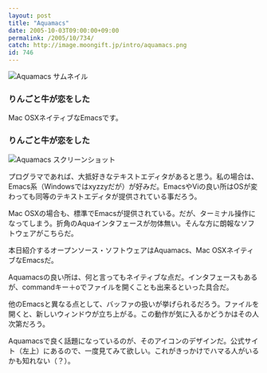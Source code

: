 ```yaml
---
layout: post
title: "Aquamacs"
date: 2005-10-03T09:00:00+09:00
permalink: /2005/10/734/
catch: http://image.moongift.jp/intro/aquamacs.png
id: 746
---
```

 ![Aquamacs サムネイル](http://image.moongift.jp/intro/aquamacs.s.png "Aquamacs サムネイル")
  

### りんごと牛が恋をした
  
Mac OSXネイティブなEmacsです。  
<!--more-->  

### りんごと牛が恋をした
  

![Aquamacs スクリーンショット](http://image.moongift.jp/intro/aquamacs.png "Aquamacs スクリーンショット")

  

プログラマであれば、大抵好きなテキストエディタがあると思う。私の場合は、Emacs系（Windowsではxyzzyだが）が好みだ。EmacsやViの良い所はOSが変わっても同等のテキストエディタが提供されている事だろう。

  

Mac OSXの場合も、標準でEmacsが提供されている。だが、ターミナル操作になってしまう。折角のAquaインタフェースが勿体無い。そんな方に朗報なソフトウェアがこちらだ。

  

本日紹介するオープンソース・ソフトウェアはAquamacs、Mac OSXネイティブなEmacsだ。

  

Aquamacsの良い所は、何と言ってもネイティブな点だ。インタフェースもあるが、commandキー＋oでファイルを開くことも出来るといった具合だ。

  

他のEmacsと異なる点として、バッファの扱いが挙げられるだろう。ファイルを開くと、新しいウィンドウが立ち上がる。この動作が気に入るかどうかはその人次第だろう。

  

Aquamacsで良く話題になっているのが、そのアイコンのデザインだ。公式サイト（左上）にあるので、一度見てみて欲しい。これがきっかけでハマる人がいるかも知れない（？）。

